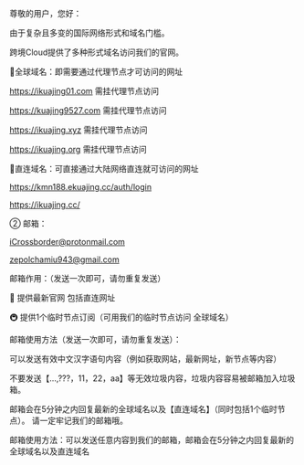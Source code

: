 尊敬的用户，您好：

由于复杂且多变的国际网络形式和域名门槛。

跨境Cloud提供了多种形式域名访问我们的官网。

🚌全球域名：即需要通过代理节点才可访问的网址

https://ikuajing01.com           需挂代理节点访问

https://kuajing9527.com           需挂代理节点访问

https://ikuajing.xyz              需挂代理节点访问

https://ikuajing.org              需挂代理节点访问





🚠直连域名：可直接通过大陆网络直连就可访问的网址

https://kmn188.ekuajing.cc/auth/login

https://ikuajing.cc/


② 邮箱：

iCrossborder@protonmail.com

zepolchamiu943@gmail.com

邮箱作用：（发送一次即可，请勿重复发送）

🚅 提供最新官网 包括直连网址


🚇 提供1个临时节点订阅（可用我们的临时节点访问 全球域名）

邮箱使用方法（发送一次即可，请勿重复发送）：

可以发送有效中文汉字语句内容（例如获取网站，最新网址，新节点等内容） 

不要发送【...,???，11，22，aa】等无效垃圾内容，垃圾内容容易被邮箱加入垃圾箱。

 邮箱会在5分钟之内回复最新的全球域名以及【直连域名】（同时包括1个临时节点）。
请一定牢记我们的邮箱哦。


邮箱使用方法：可以发送任意内容到我们的邮箱，邮箱会在5分钟之内回复最新的全球域名以及直连域名
